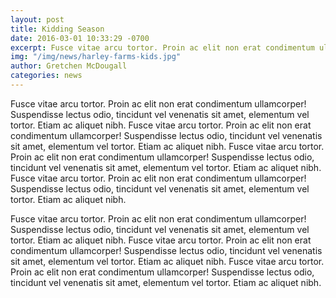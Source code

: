 ```yaml
---
layout: post
title: Kidding Season
date: 2016-03-01 10:33:29 -0700
excerpt: Fusce vitae arcu tortor. Proin ac elit non erat condimentum ullamcorper! Suspendisse lectus odio, tincidunt vel venenatis sit amet, elementum vel tortor. Etiam ac aliquet nibh.
img: "/img/news/harley-farms-kids.jpg"
author: Gretchen McDougall
categories: news
---
```

Fusce vitae arcu tortor. Proin ac elit non erat condimentum ullamcorper! Suspendisse lectus odio, tincidunt vel venenatis sit amet, elementum vel tortor. Etiam ac aliquet nibh. Fusce vitae arcu tortor. Proin ac elit non erat condimentum ullamcorper! Suspendisse lectus odio, tincidunt vel venenatis sit amet, elementum vel tortor. Etiam ac aliquet nibh. Fusce vitae arcu tortor. Proin ac elit non erat condimentum ullamcorper! Suspendisse lectus odio, tincidunt vel venenatis sit amet, elementum vel tortor. Etiam ac aliquet nibh. Fusce vitae arcu tortor. Proin ac elit non erat condimentum ullamcorper! Suspendisse lectus odio, tincidunt vel venenatis sit amet, elementum vel tortor. Etiam ac aliquet nibh.

Fusce vitae arcu tortor. Proin ac elit non erat condimentum ullamcorper! Suspendisse lectus odio, tincidunt vel venenatis sit amet, elementum vel tortor. Etiam ac aliquet nibh. Fusce vitae arcu tortor. Proin ac elit non erat condimentum ullamcorper! Suspendisse lectus odio, tincidunt vel venenatis sit amet, elementum vel tortor. Etiam ac aliquet nibh. Fusce vitae arcu tortor. Proin ac elit non erat condimentum ullamcorper! Suspendisse lectus odio, tincidunt vel venenatis sit amet, elementum vel tortor. Etiam ac aliquet nibh.